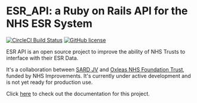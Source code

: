 # ESR_API: a Ruby on Rails API for the NHS ESR System

[![CircleCI Build Status](https://circleci.com/gh/sardjv/esr_api.svg?style=shield)](https://circleci.com/gh/sardjv/esr_api)
[![GitHub license](https://img.shields.io/badge/license-MIT-blue.svg)](https://github.com/sardjv/esr_api/blob/master/LICENSE)

ESR API is an open source project to improve the ability of NHS Trusts to interface with their ESR Data.

It's a collaboration between [SARD JV](https://sardjv.co.uk/) and [Oxleas NHS Foundation Trust](http://oxleas.nhs.uk/), funded by NHS Improvements. It's currently under active development and is not yet ready for production use.

Click [here](https://sardjv.github.io/esr_api/) to check out the documentation for this project.
